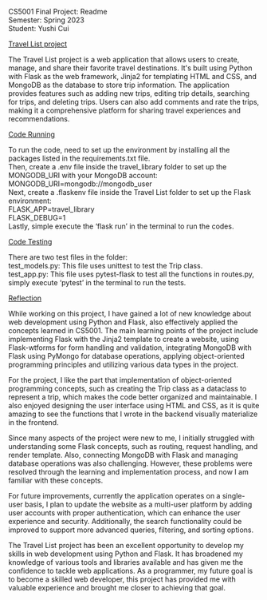 CS5001 Final Project: Readme<br />
Semester: Spring 2023<br />
Student: Yushi Cui<br />

<ins>Travel List project<ins>

The Travel List project is a web application that allows users to create, manage, and share their favorite travel destinations. It's built using Python with Flask as the web framework, Jinja2 for templating HTML and CSS, and MongoDB as the database to store trip information.
The application provides features such as adding new trips, editing trip details, searching for trips, and deleting trips. Users can also add comments and rate the trips, making it a comprehensive platform for sharing travel experiences and recommendations.


<ins>Code Running<ins>

To run the code, need to set up the environment by installing all the packages listed in the requirements.txt file.<br />
Then, create a .env file inside the travel_library folder to set up the MONGODB_URI with your MongoDB account:<br />
MONGODB_URI=mongodb://mongodb_user<br />
Next, create a .flaskenv file inside the Travel List folder to set up the Flask environment:<br />
FLASK_APP=travel_library<br />
FLASK_DEBUG=1<br />
Lastly, simple execute the ‘flask run’ in the terminal to run the codes.<br />


<ins>Code Testing<ins>

There are two test files in the folder:<br />
test_models.py: This file uses unittest to test the Trip class.<br />
test_app.py: This file uses pytest-flask to test all the functions in routes.py, simply execute ‘pytest’ in the terminal to run the tests.<br />


<ins>Reflection<ins>

While working on this project, I have gained a lot of new knowledge about web development using Python and Flask, also effectively applied the concepts learned in CS5001. The main learning points of the project include implementing Flask with the Jinja2 template to create a website, using Flask-wtforms for form handling and validation, integrating MongoDB with Flask using PyMongo for database operations, applying object-oriented programming principles and utilizing various data types in the project.

For the project, I like the part that implementation of object-oriented programming concepts, such as creating the Trip class as a dataclass to represent a trip, which makes the code better organized and maintainable. I also enjoyed designing the user interface using HTML and CSS, as it is quite amazing to see the functions that I wrote in the backend visually materialize in the frontend.

Since many aspects of the project were new to me, I initially struggled with understanding some Flask concepts, such as routing, request handling, and render template. Also, connecting MongoDB with Flask and managing database operations was also challenging. However, these problems were resolved through the learning and implementation process, and now I am familiar with these concepts.

For future improvements, currently the application operates on a single-user basis, I plan to update the website as a multi-user platform by adding user accounts with proper authentication, which can enhance the user experience and security. Additionally, the search functionality could be improved to support more advanced queries, filtering, and sorting options.

The Travel List project has been an excellent opportunity to develop my skills in web development using Python and Flask. It has broadened my knowledge of various tools and libraries available and has given me the confidence to tackle web applications. As a programmer, my future goal is to become a skilled web developer, this project has provided me with valuable experience and brought me closer to achieving that goal.
